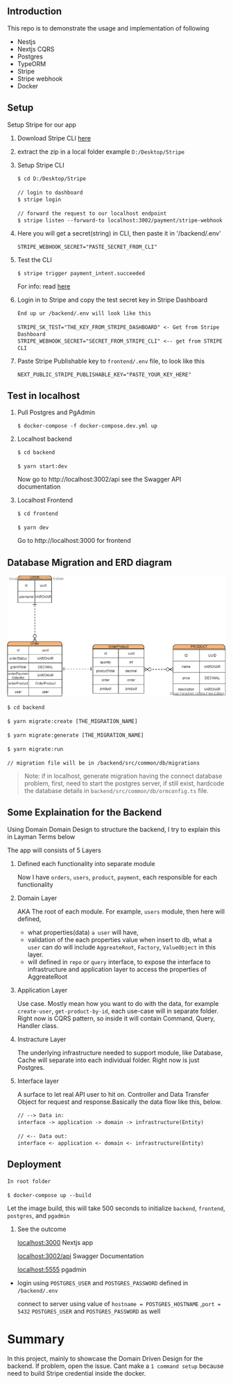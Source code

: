 ## Introduction

This repo is to demonstrate the usage and implementation of following

- Nestjs
- Nextjs CQRS
- Postgres
- TypeORM
- Stripe
- Stripe webhook
- Docker

## Setup

Setup Stripe for our app

1. Download Stripe CLI [here](https://github.com/stripe/stripe-cli/releases/tag/v1.7.9)

2. extract the zip in a local folder example `D:/Desktop/Stripe`

3. Setup Stripe CLI

   ```
   $ cd D:/Desktop/Stripe

   // login to dashboard
   $ stripe login

   // forward the request to our localhost endpoint
   $ stripe listen --forward-to localhost:3002/payment/stripe-webhook

   ```

4. Here you will get a secret(string) in CLI, then paste it in '/backend/.env'

   ```
   STRIPE_WEBHOOK_SECRET="PASTE_SECRET_FROM_CLI"
   ```

5. Test the CLI

   ```
   $ stripe trigger payment_intent.succeeded
   ```

   For info: read [here](https://stripe.com/docs/webhooks)

6. Login in to Stripe and copy the test secret key in Stripe Dashboard

   ```
   End up ur /backend/.env will look like this

   STRIPE_SK_TEST="THE_KEY_FROM_STRIPE_DASHBOARD" <- Get from Stripe Dashboard
   STRIPE_WEBHOOK_SECRET="SECRET_FROM_STRIPE_CLI" <-- get from STRIPE CLI
   ```

7. Paste Stripe Publishable key to `frontend/.env` file, to look like this

   ```
   NEXT_PUBLIC_STRIPE_PUBLISHABLE_KEY="PASTE_YOUR_KEY_HERE"
   ```

## Test in localhost

1. Pull Postgres and PgAdmin

   ```
   $ docker-compose -f docker-compose.dev.yml up
   ```

2. Localhost backend

   ```
   $ cd backend

   $ yarn start:dev

   ```

   Now go to http://localhost:3002/api see the Swagger API documentation

3. Localhost Frontend

   ```
   $ cd frontend

   $ yarn dev
   ```

   Go to http://localhost:3000 for frontend

## Database Migration and ERD diagram

![erd](./backend/erd.png)

   ```
   $ cd backend

   $ yarn migrate:create [THE_MIGRATION_NAME]

   $ yarn migrate:generate [THE_MIGRATION_NAME]

   $ yarn migrate:run

   // migration file will be in /backend/src/common/db/migrations
   ```

> Note: if in localhost, generate migration having the connect database problem, first, need to start the postgres server, if still exist, hardcode the database details in `backend/src/common/db/ormconfig.ts` file.

## Some Explaination for the Backend 

Using Domain Domain Design to structure the backend, I try to explain this in Layman Terms below

The app will consists of 5 Layers

1. Defined each functionality into separate module

   Now I have `orders`, `users`, `product`, `payment`, each responsible for each functionality

2. Domain Layer

   AKA The root of each module. For example, `users` module, then here will defined,

   - what properties(data) `a user` will have,
   - validation of the each properties value when insert to db, what a `user` can do will include `AggreateRoot`, `Factory`, `ValueObject` in this layer.
   - will defined in `repo` or `query` interface, to expose the interface to infrastructure and application layer to access the properties of AggreateRoot

3. Application Layer

   Use case. Mostly mean how you want to do with the data, for example `create-user`, `get-product-by-id`, each use-case will in separate folder. Right now is CQRS pattern, so inside it will contain Command, Query, Handler class. 

4. Instracture Layer

   The underlying infrastructure needed to support module, like Database, Cache will separate into each individual folder. Right now is just Postgres.

5. Interface layer

   A surface to let real API user to hit on. Controller and Data Transfer Object for request and response.Basically the data flow like this, below.

    ```
    // --> Data in:
    interface -> application -> domain -> infrastructure(Entity)

    // <-- Data out:
    interface <- application <- domain <- infrastructure(Entity)

    ```

## Deployment

    In root folder

    $ docker-compose up --build

Let the image build, this will take 500 seconds to initialize `backend`, `frontend`, `postgres`, and `pgadmin`

1. See the outcome

   [localhost:3000](http://localhost:3000/) Nextjs app

   [localhost:3002/api](http://localhost:3000/api) Swagger Documentation

   [localhost:5555](http://localhost:5555) pgadmin

- login using `POSTGRES_USER` and `POSTGRES_PASSWORD` defined in `/backend/.env`

   connect to server using value of `hostname = POSTGRES_HOSTNAME` ,`port = 5432`
   `POSTGRES_USER` and `POSTGRES_PASSWORD` as well

# Summary

In this project, mainly to showcase the Domain Driven Design for the backend. If problem, open the issue. Cant make a `1 command setup` because need to build Stripe credential inside the docker.
